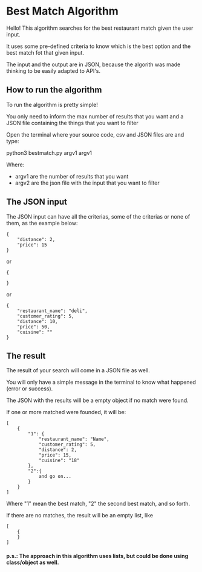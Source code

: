 # Best Match Algorithm

Hello! This algorithm searches for the best restaurant match given the user input.

It uses some pre-defined criteria to know which is the best option and the best match fot that given input.

The input and the output are in JSON, because the algorith was made thinking to be easily adapted to API's.

## How to run the algorithm

To run the algorithm is pretty simple!

You only need to inform the max number of results that you want and a JSON file containing the things that you want to filter

Open the terminal where your source code, csv and JSON files are and type:

python3 bestmatch.py argv1 argv1

Where:
- argv1 are the number of results that you want
- argv2 are the json file with the input that you want to filter

## The JSON input

The JSON input can have all the criterias, some of the criterias or none of them, as the example below:

```
{
	"distance": 2,
	"price": 15
}
```

or

```
{
	
}
```

or

```
{
    "restaurant_name": "deli",
    "customer_rating": 5,
    "distance": 10,
    "price": 50,
    "cuisine": ""
}
```

## The result

The result of your search will come in a JSON file as well.

You will only have a simple message in the terminal to know what happened (error or success).

The JSON with the results will be a empty object if no match were found.

If one or more matched were founded, it will be:

```
[
	{
		"1": {
			"restaurant_name": "Name",
			"customer_rating": 5,
			"distance": 2,
			"price": 15,
			"cuisine": "18"
		},
		"2":{
			and go on...
		}
	}
]
```

Where "1" mean the best match, "2" the second best match, and so forth.

If there are no matches, the result will be an empty list, like
```
[
	{
	}
]
```

#### p.s.: The approach in this algorithm uses lists, but could be done using class/object as well.
